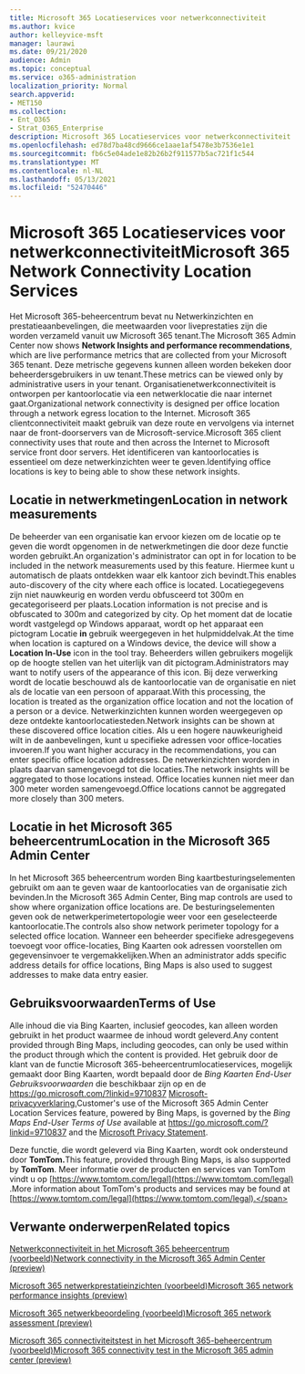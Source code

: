 ```yaml
---
title: Microsoft 365 Locatieservices voor netwerkconnectiviteit
ms.author: kvice
author: kelleyvice-msft
manager: laurawi
ms.date: 09/21/2020
audience: Admin
ms.topic: conceptual
ms.service: o365-administration
localization_priority: Normal
search.appverid:
- MET150
ms.collection:
- Ent_O365
- Strat_O365_Enterprise
description: Microsoft 365 Locatieservices voor netwerkconnectiviteit
ms.openlocfilehash: ed78d7ba48cd9666ce1aae1af5478e3b7536e1e1
ms.sourcegitcommit: fb6c5e04ade1e82b26b2f911577b5ac721f1c544
ms.translationtype: MT
ms.contentlocale: nl-NL
ms.lasthandoff: 05/13/2021
ms.locfileid: "52470446"
---
```

# <a name="microsoft-365-network-connectivity-location-services"></a><span data-ttu-id="114a8-103">Microsoft 365 Locatieservices voor netwerkconnectiviteit</span><span class="sxs-lookup"><span data-stu-id="114a8-103">Microsoft 365 Network Connectivity Location Services</span></span>

<span data-ttu-id="114a8-104">Het Microsoft 365-beheercentrum bevat nu Netwerkinzichten en prestatieaanbevelingen, die meetwaarden voor liveprestaties zijn die worden verzameld vanuit uw Microsoft 365 tenant.</span><span class="sxs-lookup"><span data-stu-id="114a8-104">The Microsoft 365 Admin Center now shows **Network Insights and performance recommendations**, which are live performance metrics that are collected from your Microsoft 365 tenant.</span></span> <span data-ttu-id="114a8-105">Deze metrische gegevens kunnen alleen worden bekeken door beheerdersgebruikers in uw tenant.</span><span class="sxs-lookup"><span data-stu-id="114a8-105">These metrics can be viewed only by administrative users in your tenant.</span></span> <span data-ttu-id="114a8-106">Organisatienetwerkconnectiviteit is ontworpen per kantoorlocatie via een netwerklocatie die naar internet gaat.</span><span class="sxs-lookup"><span data-stu-id="114a8-106">Organizational network connectivity is designed per office location through a network egress location to the Internet.</span></span> <span data-ttu-id="114a8-107">Microsoft 365 clientconnectiviteit maakt gebruik van deze route en vervolgens via internet naar de front-doorservers van de Microsoft-service.</span><span class="sxs-lookup"><span data-stu-id="114a8-107">Microsoft 365 client connectivity uses that route and then across the Internet to Microsoft service front door servers.</span></span> <span data-ttu-id="114a8-108">Het identificeren van kantoorlocaties is essentieel om deze netwerkinzichten weer te geven.</span><span class="sxs-lookup"><span data-stu-id="114a8-108">Identifying office locations is key to being able to show these network insights.</span></span>

## <a name="location-in-network-measurements"></a><span data-ttu-id="114a8-109">Locatie in netwerkmetingen</span><span class="sxs-lookup"><span data-stu-id="114a8-109">Location in network measurements</span></span>

<span data-ttu-id="114a8-110">De beheerder van een organisatie kan ervoor kiezen om de locatie op te geven die wordt opgenomen in de netwerkmetingen die door deze functie worden gebruikt.</span><span class="sxs-lookup"><span data-stu-id="114a8-110">An organization's administrator can opt in for location to be included in the network measurements used by this feature.</span></span> <span data-ttu-id="114a8-111">Hiermee kunt u automatisch de plaats ontdekken waar elk kantoor zich bevindt.</span><span class="sxs-lookup"><span data-stu-id="114a8-111">This enables auto-discovery of the city where each office is located.</span></span> <span data-ttu-id="114a8-112">Locatiegegevens zijn niet nauwkeurig en worden verdu obfusceerd tot 300m en gecategoriseerd per plaats.</span><span class="sxs-lookup"><span data-stu-id="114a8-112">Location information is not precise and is obfuscated to 300m and categorized by city.</span></span> <span data-ttu-id="114a8-113">Op het moment dat de locatie wordt vastgelegd op Windows apparaat, wordt op het apparaat een pictogram Locatie **in** gebruik weergegeven in het hulpmiddelvak.</span><span class="sxs-lookup"><span data-stu-id="114a8-113">At the time when location is captured on a Windows device, the device will show a **Location In-Use** icon in the tool tray.</span></span> <span data-ttu-id="114a8-114">Beheerders willen gebruikers mogelijk op de hoogte stellen van het uiterlijk van dit pictogram.</span><span class="sxs-lookup"><span data-stu-id="114a8-114">Administrators may want to notify users of the appearance of this icon.</span></span> <span data-ttu-id="114a8-115">Bij deze verwerking wordt de locatie beschouwd als de kantoorlocatie van de organisatie en niet als de locatie van een persoon of apparaat.</span><span class="sxs-lookup"><span data-stu-id="114a8-115">With this processing, the location is treated as the organization office location and not the location of a person or a device.</span></span> <span data-ttu-id="114a8-116">Netwerkinzichten kunnen worden weergegeven op deze ontdekte kantoorlocatiesteden.</span><span class="sxs-lookup"><span data-stu-id="114a8-116">Network insights can be shown at these discovered office location cities.</span></span> <span data-ttu-id="114a8-117">Als u een hogere nauwkeurigheid wilt in de aanbevelingen, kunt u specifieke adressen voor office-locaties invoeren.</span><span class="sxs-lookup"><span data-stu-id="114a8-117">If you want higher accuracy in the recommendations, you can enter specific office location addresses.</span></span> <span data-ttu-id="114a8-118">De netwerkinzichten worden in plaats daarvan samengevoegd tot die locaties.</span><span class="sxs-lookup"><span data-stu-id="114a8-118">The network insights will be aggregated to those locations instead.</span></span> <span data-ttu-id="114a8-119">Office locaties kunnen niet meer dan 300 meter worden samengevoegd.</span><span class="sxs-lookup"><span data-stu-id="114a8-119">Office locations cannot be aggregated more closely than 300 meters.</span></span>

## <a name="location-in-the-microsoft-365-admin-center"></a><span data-ttu-id="114a8-120">Locatie in het Microsoft 365 beheercentrum</span><span class="sxs-lookup"><span data-stu-id="114a8-120">Location in the Microsoft 365 Admin Center</span></span>

<span data-ttu-id="114a8-121">In het Microsoft 365 beheercentrum worden Bing kaartbesturingselementen gebruikt om aan te geven waar de kantoorlocaties van de organisatie zich bevinden.</span><span class="sxs-lookup"><span data-stu-id="114a8-121">In the Microsoft 365 Admin Center, Bing map controls are used to show where organization office locations are.</span></span> <span data-ttu-id="114a8-122">De besturingselementen geven ook de netwerkperimetertopologie weer voor een geselecteerde kantoorlocatie.</span><span class="sxs-lookup"><span data-stu-id="114a8-122">The controls also show network perimeter topology for a selected office location.</span></span> <span data-ttu-id="114a8-123">Wanneer een beheerder specifieke adresgegevens toevoegt voor office-locaties, Bing Kaarten ook adressen voorstellen om gegevensinvoer te vergemakkelijken.</span><span class="sxs-lookup"><span data-stu-id="114a8-123">When an administrator adds specific address details for office locations, Bing Maps is also used to suggest addresses to make data entry easier.</span></span>

## <a name="terms-of-use"></a><span data-ttu-id="114a8-124">Gebruiksvoorwaarden</span><span class="sxs-lookup"><span data-stu-id="114a8-124">Terms of Use</span></span>

<span data-ttu-id="114a8-125">Alle inhoud die via Bing Kaarten, inclusief geocodes, kan alleen worden gebruikt in het product waarmee de inhoud wordt geleverd.</span><span class="sxs-lookup"><span data-stu-id="114a8-125">Any content provided through Bing Maps, including geocodes, can only be used within the product through which the content is provided.</span></span> <span data-ttu-id="114a8-126">Het gebruik door de klant van de functie Microsoft 365-beheercentrumlocatieservices, mogelijk gemaakt door Bing Kaarten, wordt bepaald door de _Bing Kaarten End-User Gebruiksvoorwaarden_ die beschikbaar zijn op en de <https://go.microsoft.com/?linkid=9710837> [Microsoft-privacyverklaring.](https://go.microsoft.com/fwlink/?LinkID=248686)</span><span class="sxs-lookup"><span data-stu-id="114a8-126">Customer's use of the Microsoft 365 Admin Center Location Services feature, powered by Bing Maps, is governed by the _Bing Maps End-User Terms of Use_ available at <https://go.microsoft.com/?linkid=9710837> and the [Microsoft Privacy Statement](https://go.microsoft.com/fwlink/?LinkID=248686).</span></span>

<span data-ttu-id="114a8-127">Deze functie, die wordt geleverd via Bing Kaarten, wordt ook ondersteund door **TomTom.**</span><span class="sxs-lookup"><span data-stu-id="114a8-127">This feature, provided through Bing Maps, is also supported by **TomTom**.</span></span> <span data-ttu-id="114a8-128">Meer informatie over de producten en services van TomTom vindt u op [https://www.tomtom.com/legal](https://www.tomtom.com/legal) .</span><span class="sxs-lookup"><span data-stu-id="114a8-128">More information about TomTom's products and services may be found at [https://www.tomtom.com/legal](https://www.tomtom.com/legal).</span></span>

## <a name="related-topics"></a><span data-ttu-id="114a8-129">Verwante onderwerpen</span><span class="sxs-lookup"><span data-stu-id="114a8-129">Related topics</span></span>

[<span data-ttu-id="114a8-130">Netwerkconnectiviteit in het Microsoft 365 beheercentrum (voorbeeld)</span><span class="sxs-lookup"><span data-stu-id="114a8-130">Network connectivity in the Microsoft 365 Admin Center (preview)</span></span>](office-365-network-mac-perf-overview.md)

[<span data-ttu-id="114a8-131">Microsoft 365 netwerkprestatieinzichten (voorbeeld)</span><span class="sxs-lookup"><span data-stu-id="114a8-131">Microsoft 365 network performance insights (preview)</span></span>](office-365-network-mac-perf-insights.md)

[<span data-ttu-id="114a8-132">Microsoft 365 netwerkbeoordeling (voorbeeld)</span><span class="sxs-lookup"><span data-stu-id="114a8-132">Microsoft 365 network assessment (preview)</span></span>](office-365-network-mac-perf-score.md)

[<span data-ttu-id="114a8-133">Microsoft 365 connectiviteitstest in het Microsoft 365-beheercentrum (voorbeeld)</span><span class="sxs-lookup"><span data-stu-id="114a8-133">Microsoft 365 connectivity test in the Microsoft 365 admin center (preview)</span></span>](office-365-network-mac-perf-onboarding-tool.md)
